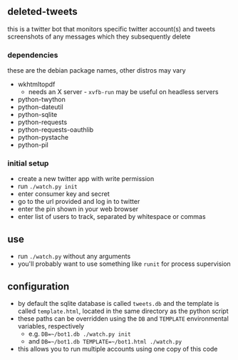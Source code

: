 ## deleted-tweets

this is a twitter bot that monitors specific twitter account(s) and tweets screenshots of any messages which they subsequently delete

### dependencies

these are the debian package names, other distros may vary

- wkhtmltopdf
    - needs an X server - `xvfb-run` may be useful on headless servers
- python-twython
- python-dateutil
- python-sqlite
- python-requests
- python-requests-oauthlib
- python-pystache
- python-pil

### initial setup

- create a new twitter app with write permission
- run `./watch.py init`
- enter consumer key and secret
- go to the url provided and log in to twitter
- enter the pin shown in your web browser
- enter list of users to track, separated by whitespace or commas

## use

- run `./watch.py` without any arguments
- you'll probably want to use something like `runit` for process supervision

## configuration

- by default the sqlite database is called `tweets.db` and the template is called `template.html`, located in the same directory as the python script
- these paths can be overridden using the `DB` and `TEMPLATE` environmental variables, respectively
    - e.g. `DB=~/bot1.db ./watch.py init`
    - and `DB=~/bot1.db TEMPLATE=~/bot1.html ./watch.py`
- this allows you to run multiple accounts using one copy of this code